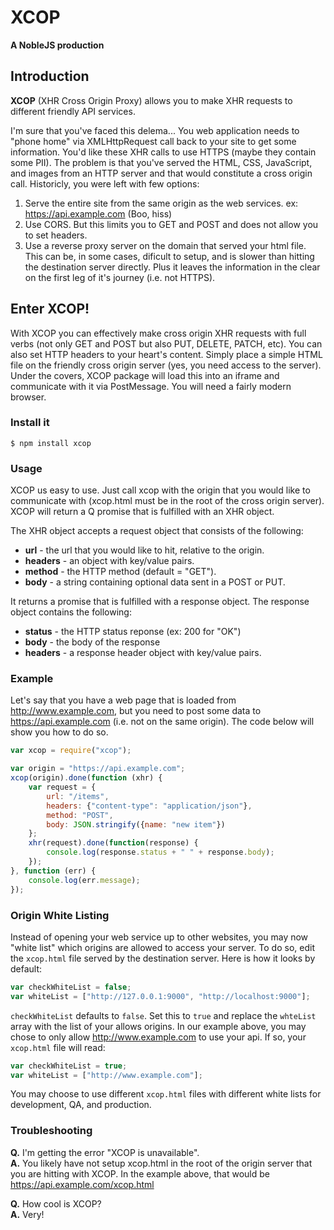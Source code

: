 # XCOP
**A NobleJS production**

## Introduction

**XCOP** (XHR Cross Origin Proxy) allows you to make XHR requests to different friendly API services.

I'm sure that you've faced this delema... You web application needs to "phone home" via XMLHttpRequest call back to
your site to get some information. You'd like these XHR calls to use HTTPS (maybe they contain some PII). The problem is that you've
served the HTML, CSS, JavaScript, and images from an HTTP server and that would constitute a cross origin call.
Historicly, you were left with few options:

1. Serve the entire site from the same origin as the web services. ex: https://api.example.com (Boo, hiss)
2. Use CORS. But this limits you to GET and POST and does not allow you to set headers.
3. Use a reverse proxy server on the domain that served your html file. This can be, in some cases, dificult to setup, and is slower than
hitting the destination server directly. Plus it leaves the information in the clear on the first leg of it's journey (i.e. not HTTPS).

## Enter XCOP!

With XCOP you can effectively make cross origin XHR requests with full verbs (not only GET and POST but also PUT, DELETE, PATCH, etc).
You can also set HTTP headers to your heart's content. Simply place a simple HTML file on the friendly cross origin server (yes, you need access
to the server). Under the covers, XCOP package will load this into an iframe and communicate with it via PostMessage. You will need a fairly modern
browser.

### Install it

```
$ npm install xcop
```

### Usage

XCOP us easy to use. Just call xcop with the origin that you would like to communicate with (xcop.html must be in the root of the cross origin server).
XCOP will return a Q promise that is fulfilled with an XHR object.

The XHR object accepts a request object that consists of the following:

* **url** - the url that you would like to hit, relative to the origin.
* **headers** - an object with key/value pairs.
* **method** - the HTTP method (default = "GET").
* **body** - a string containing optional data sent in a POST or PUT.

It returns a promise that is fulfilled with a response object. The response object contains the following:

* **status** - the HTTP status reponse (ex: 200 for "OK")
* **body** - the body of the response
* **headers** - a response header object with key/value pairs.

### Example

Let's say that you have a web page that is loaded from http://www.example.com, but you need to post some
data to https://api.example.com (i.e. not on the same origin). The code below will show you how to do so.

``` javascript
var xcop = require("xcop");

var origin = "https://api.example.com";
xcop(origin).done(function (xhr) {
    var request = {
        url: "/items",
        headers: {"content-type": "application/json"},
        method: "POST",
        body: JSON.stringify({name: "new item"})
    };
    xhr(request).done(function(response) {
        console.log(response.status + " " + response.body);
    });
}, function (err) {
    console.log(err.message);
});

```

### Origin White Listing

Instead of opening your web service up to other websites, you may now "white list" which origins are allowed to access your server.
To do so, edit the `xcop.html` file served by the destination server. Here is how it looks by default:

``` javascript
var checkWhiteList = false;
var whiteList = ["http://127.0.0.1:9000", "http://localhost:9000"];
```

`checkWhiteList` defaults to `false`. Set this to `true` and replace the `whteList` array with the list of your allows origins.
In our example above, you may chose to only allow http://www.example.com to use your api. If so, your `xcop.html` file will read:

``` javascript
var checkWhiteList = true;
var whiteList = ["http://www.example.com"];
```

You may choose to use different `xcop.html` files with different white lists for development, QA, and production.


### Troubleshooting

**Q.** I'm getting the error "XCOP is unavailable".  
**A.** You likely have not setup xcop.html in the root of the origin server that you are hitting with XCOP.
In the example above, that would be https://api.example.com/xcop.html

**Q.** How cool is XCOP?  
**A.** Very!
